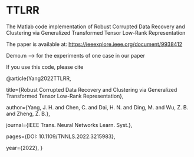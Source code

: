 # TTLRR

The Matlab code implementation of Robust Corrupted Data Recovery and Clustering via Generalized Transformed Tensor Low-Rank Representation

The paper is available at: https://ieeexplore.ieee.org/document/9938412

Demo.m --> for the experiments of one case in our paper

If you use this code, please cite

@article{Yang2022TTLRR,

  title={Robust Corrupted Data Recovery and Clustering via Generalized Transformed Tensor Low-Rank Representation},
  
  author={Yang, J. H. and Chen, C. and Dai, H. N. and Ding, M. and Wu, Z. B. and Zheng, Z. B.},
  
  journal={IEEE Trans. Neural Networks Learn. Syst.},
  
  pages={DOI: 10.1109/TNNLS.2022.3215983},
  
  year={2022},
}
